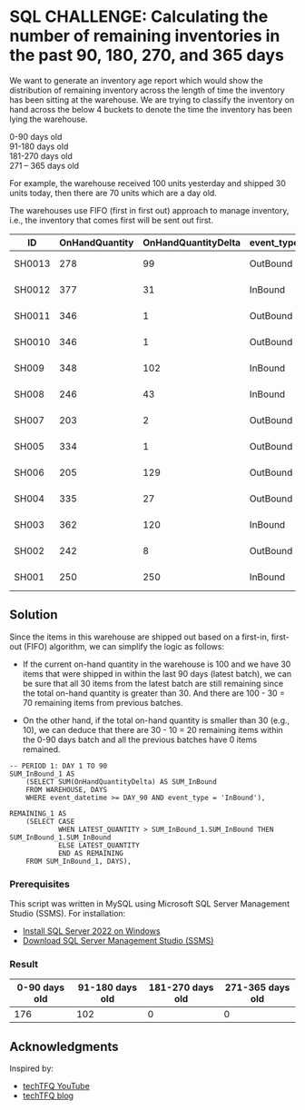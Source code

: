 # SQL CHALLENGE: Calculating the number of remaining inventories in the past 90, 180, 270, and 365 days 

We want to generate an inventory age report which would show the distribution of remaining inventory across the length of time the inventory has been sitting at the warehouse. We are trying to classify the inventory on hand across the below 4 buckets to denote the time the inventory has been lying the warehouse.

0-90 days old<br />
91-180 days old<br />
181-270 days old<br />
271 – 365 days old

For example, the warehouse received 100 units yesterday and shipped 30 units today, then there are 70 units which are a day old.

The warehouses use FIFO (first in first out) approach to manage inventory, i.e., the inventory that comes first will be sent out first. 

|ID    |OnHandQuantity|OnHandQuantityDelta|event_type|event_datetime         |
|------|--------------|-------------------|----------|-----------------------|
|SH0013|278           |99                 |OutBound  |2020-05-25 00:25:00.000|
|SH0012|377           |31                 |InBound   |2020-05-24 22:00:00.000|
|SH0011|346           |1                  |OutBound  |2020-05-24 15:01:00.000|
|SH0010|346           |1                  |OutBound  |2020-05-23 05:00:00.000|
|SH009 |348           |102                |InBound   |2020-04-25 18:00:00.000|
|SH008 |246           |43                 |InBound   |2020-04-25 02:00:00.000|
|SH007 |203           |2                  |OutBound  |2020-02-25 09:00:00.000|
|SH005 |334           |1                  |OutBound  |2020-02-18 08:00:00.000|
|SH006 |205           |129                |OutBound  |2020-02-18 07:00:00.000|
|SH004 |335           |27                 |OutBound  |2020-01-29 05:00:00.000|
|SH003 |362           |120                |InBound   |2019-12-31 02:00:00.000|
|SH002 |242           |8                  |OutBound  |2019-05-22 00:50:00.000|
|SH001 |250           |250                |InBound   |2019-05-20 00:45:00.000|


## Solution
Since the items in this warehouse are shipped out based on a first-in, first-out (FIFO) algorithm, we can simplify the logic as follows:

* If the current on-hand quantity in the warehouse is 100 and we have 30 items that were shipped in within the last 90 days (latest batch), we can be sure that all 30 items from the latest batch are still remaining since the total on-hand quantity is greater than 30. And there are 100 - 30 = 70 remaining items from previous batches. 

* On the other hand, if the total on-hand quantity is smaller than 30 (e.g., 10), we can deduce that there are 30 - 10 = 20 remaining items within the 0-90 days batch and all the previous batches have 0 items remained.

```
-- PERIOD 1: DAY 1 TO 90
SUM_InBound_1 AS
	(SELECT SUM(OnHandQuantityDelta) AS SUM_InBound
	FROM WAREHOUSE, DAYS
	WHERE event_datetime >= DAY_90 AND event_type = 'InBound'),

REMAINING_1 AS
	(SELECT CASE
			WHEN LATEST_QUANTITY > SUM_InBound_1.SUM_InBound THEN SUM_InBound_1.SUM_InBound
			ELSE LATEST_QUANTITY
			END AS REMAINING
	FROM SUM_InBound_1, DAYS), 
```


### Prerequisites

This script was written in MySQL using Microsoft SQL Server Management Studio (SSMS). For installation:


* [Install SQL Server 2022 on Windows](https://www.microsoft.com/en-us/sql-server/sql-server-downloads)
* [Download SQL Server Management Studio (SSMS)](https://learn.microsoft.com/en-us/sql/ssms/download-sql-server-management-studio-ssms?view=sql-server-ver16)


### Result
|0-90 days old|91-180 days old|181-270 days old|271-365 days old|
|-------------|---------------|----------------|----------------|
|176          |102            |0               |0               |








## Acknowledgments

Inspired by:
* [techTFQ YouTube](https://www.youtube.com/watch?v=xN2PRAd8IZQ&list=PLavw5C92dz9Fahr7taauUx5RnTfuGyL--)
* [techTFQ blog](https://techtfq.com/blog/real-sql-interview-question-asked-by-a-faang-company)


